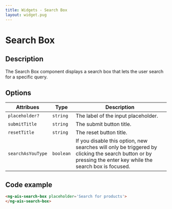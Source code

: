 ```yaml
---
title: Widgets - Search Box
layout: widget.pug
---
```


# Search Box

## Description

The Search Box component displays a search box that lets the user search for a specific query.

## Options

| Attribues         | Type      | Description
| -                 | -         | -
| `placeholder?`    | `string`  | The label of the input placeholder.
| `submitTitle`     | `string`  | The submit button title.
| `resetTitle`      | `string`  | The reset button title.
| `searchAsYouType` | `boolean` | If you disable this option, new searches will only be triggered by clicking the search button or by pressing the enter key while the search box is focused.

## Code example

```html
<ng-ais-search-box placeholder='Search for products'>
</ng-ais-search-box>
```
